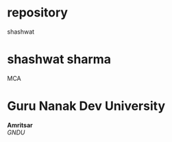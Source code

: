 # repository
shashwat
<h1>shashwat sharma</h1>
<p>MCA</p>
<h1>Guru Nanak Dev University</h1>
<B>Amritsar</B>
<BR><I>GNDU</I>
